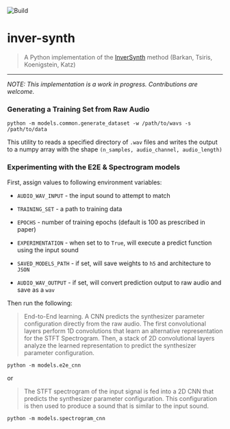 ![Build](https://github.com/crodriguez1a/inver-synth/workflows/Build/badge.svg?branch=master)

# inver-synth
> A Python implementation of the [InverSynth](https://arxiv.org/abs/1812.06349) method (Barkan, Tsiris, Koenigstein, Katz)

---

*NOTE: This implementation is a work in progress. Contributions are welcome.*

### Generating a Training Set from Raw Audio

```
python -m models.common.generate_dataset -w /path/to/wavs -s /path/to/data
```

This utility to reads a specified directory of `.wav` files and writes the output to a numpy array
  with the shape `(n_samples, audio_channel, audio_length)`

### Experimenting with the E2E & Spectrogram models

First, assign values to following environment variables:

- `AUDIO_WAV_INPUT` - the input sound to attempt to match

- `TRAINING_SET` - a path to training data

- `EPOCHS` - number of training epochs (default is 100 as prescribed in paper)

- `EXPERIMENTATION` - when set to to `True`, will execute a predict function using the input sound

- `SAVED_MODELS_PATH` - if set, will save weights to `h5` and architecture to `JSON`

- `AUDIO_WAV_OUTPUT` - if set, will convert prediction output to raw audio and save as a `wav`

Then run the following:

>  End-to-End learning. A CNN predicts the synthesizer parameter configuration directly from the raw audio. The first
convolutional layers perform 1D convolutions that learn an alternative representation for the STFT Spectrogram. Then, a
stack of 2D convolutional layers analyze the learned representation to predict the synthesizer parameter configuration.

```
python -m models.e2e_cnn
```

or

>  The STFT spectrogram of the input signal is fed into a 2D CNN that predicts the
synthesizer parameter configuration. This configuration is then used to produce a sound that is similar to the input sound.

```
python -m models.spectrogram_cnn
```
